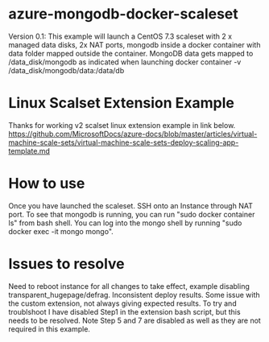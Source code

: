 # azure-mongodb-docker-scaleset
Version 0.1: This example will launch a CentOS 7.3 scaleset with 2 x managed data disks, 2x NAT ports, mongodb inside a docker container with data folder mapped outside the container.
MongoDB data gets mapped to /data_disk/mongodb as indicated when launching docker container -v /data_disk/mongodb/data:/data/db

# Linux Scalset Extension Example
Thanks for working v2 scalset linux extension example in link below.
https://github.com/MicrosoftDocs/azure-docs/blob/master/articles/virtual-machine-scale-sets/virtual-machine-scale-sets-deploy-scaling-app-template.md

# How to use
Once you have launched the scaleset. SSH onto an Instance through NAT port.
To see that mongodb is running, you can run "sudo docker container ls" from bash shell.
You can log into the mongo shell by running "sudo docker exec -it mongo mongo".

# Issues to resolve
Need to reboot instance for all changes to take effect, example disabling transparent_hugepage/defrag.
Inconsistent deploy results. Some issue with the custom extension, not always giving expected results.
To try and troublshoot I have disabled Step1 in the extension bash script, but this needs to be resolved. Note Step 5 and 7 are disabled as well as they are not required in this example.

